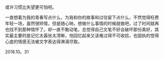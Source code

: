 或许习惯比失望更可怕吧。

一直想着为我的青春写点什么，为我和你的故事和过往留下点什么，不然觉得枉费年轻一场，虽然很矫情，但是随心呐，想做什么事情的时候就做吧，过了时间就再也找不到那种情怀了。却一直不敢动笔，总觉得自己文笔不好会破坏那份美好，其实最主要的是记忆太嚣张太清晰，怕回忆起来又该难过得不可收拾，也固执的觉得心底的情感无法被文字表达得淋漓尽致。

2018.10。31
